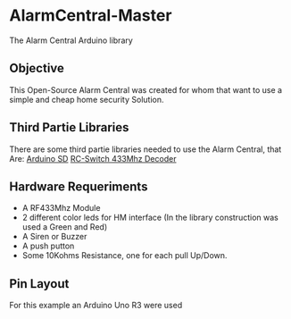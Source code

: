 # AlarmCentral-Master
  The Alarm Central Arduino library
## Objective
  This Open-Source Alarm Central was created for whom that want to use
  a simple and cheap home security Solution.
## Third Partie Libraries
  There are some third partie libraries needed to use the Alarm Central, that Are:
  [Arduino SD](https://www.arduino.cc/en/Reference/SD)
  [RC-Switch 433Mhz Decoder](https://github.com/sui77/rc-switch)
## Hardware Requeriments
  - A RF433Mhz Module
  - 2 different color leds for HM interface (In the library construction was used a Green and Red)
  - A Siren or Buzzer
  - A push putton
  - Some 10Kohms Resistance, one for each pull Up/Down.

## Pin Layout
  For this example an Arduino Uno R3 were used
